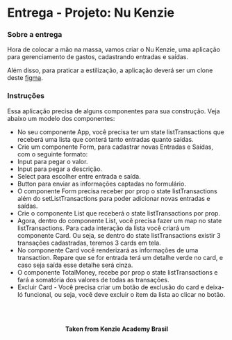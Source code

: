 <h1>Entrega - Projeto: Nu Kenzie</h1>

<h3>Sobre a entrega</h3>
Hora de colocar a mão na massa, vamos criar o Nu Kenzie, uma aplicação para gerenciamento de gastos, cadastrando entradas e saídas.

Além disso, para praticar a estilização, a aplicação deverá ser um clone deste <a href="https://www.figma.com/file/h8s0VHmSEUucfc7B3igKbb/M3---Gerenciador-de-Finan%C3%A7as?node-id=0%3A1">figma</a>.

<h3>Instruções</h3>
Essa aplicação precisa de alguns componentes para sua construção. Veja abaixo um modelo dos componentes:

- No seu componente App, você precisa ter um state listTransactions que receberá uma lista que conterá tanto entradas quanto saídas.
- Crie um componente Form, para cadastrar novas Entradas e Saídas, com o seguinte formato:
- Input para pegar o valor.
- Input para pegar a descrição.
- Select para escolher entre entrada e saída.
- Button para enviar as informações captadas no formulário.
- O componente Form precisa receber por prop o state listTransactions além do setListTransactions para poder adicionar novas entradas e saídas.
- Crie o componente List que receberá o state listTransactions por prop.
- Agora, dentro do componente List, você precisa fazer um map no state listTransactions. Para cada interação da lista você criará um componente Card. Ou seja, se dentro do state listTransactions existir 3 transações cadastradas, teremos 3 cards em tela.
- No componente Card você renderizará as informações de uma transaction. Repare que se for entrada terá um detalhe verde no card, e caso seja saída esse detalhe será cinza.
- O componente TotalMoney, recebe por prop o state listTransactions e fará a somatória dos valores de todas as transações.
- Excluir Card - Você precisa criar um botão de exclusão do card e deixa-ló funcional, ou seja, você deve excluir o item da lista ao clicar no botão.
<br>
<br>

<p align="center"><b>Taken from Kenzie Academy Brasil</b></p>
